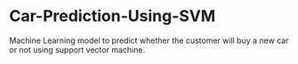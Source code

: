 # Car-Prediction-Using-SVM
Machine Learning model to predict whether the customer will buy a new car or not using support vector machine.
